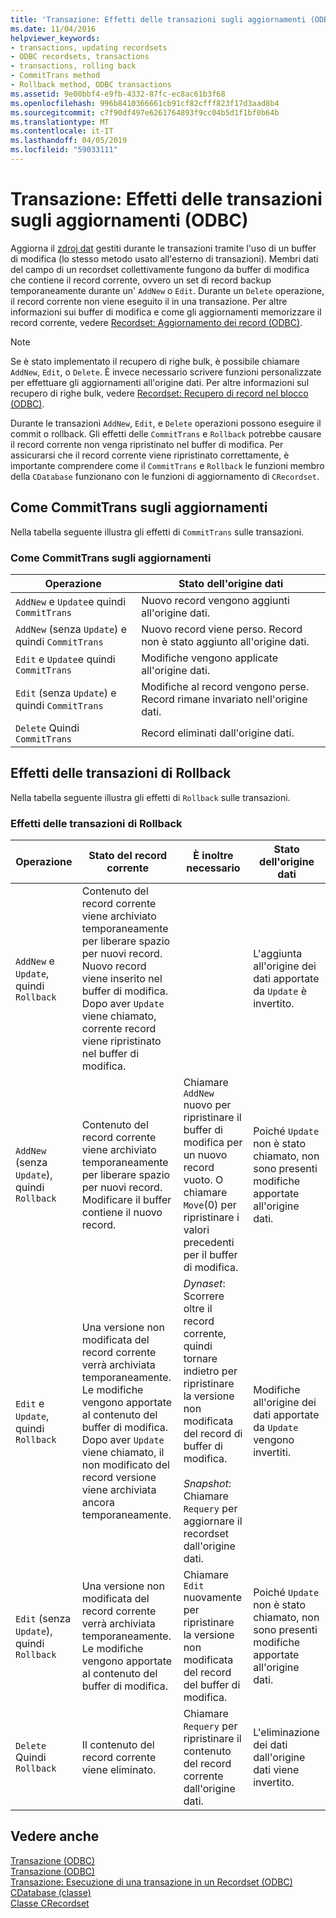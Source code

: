```yaml
---
title: 'Transazione: Effetti delle transazioni sugli aggiornamenti (ODBC)'
ms.date: 11/04/2016
helpviewer_keywords:
- transactions, updating recordsets
- ODBC recordsets, transactions
- transactions, rolling back
- CommitTrans method
- Rollback method, ODBC transactions
ms.assetid: 9e00bbf4-e9fb-4332-87fc-ec8ac61b3f68
ms.openlocfilehash: 996b8410366661cb91cf82cfff823f17d3aad8b4
ms.sourcegitcommit: c7f90df497e6261764893f9cc04b5d1f1bf0b64b
ms.translationtype: MT
ms.contentlocale: it-IT
ms.lasthandoff: 04/05/2019
ms.locfileid: "59033111"
---
```

# <a name="transaction-how-transactions-affect-updates-odbc"></a>Transazione: Effetti delle transazioni sugli aggiornamenti (ODBC)

Aggiorna il [zdroj dat](../../data/odbc/data-source-odbc.md) gestiti durante le transazioni tramite l'uso di un buffer di modifica (lo stesso metodo usato all'esterno di transazioni). Membri dati del campo di un recordset collettivamente fungono da buffer di modifica che contiene il record corrente, ovvero un set di record backup temporaneamente durante un' `AddNew` o `Edit`. Durante un `Delete` operazione, il record corrente non viene eseguito il in una transazione. Per altre informazioni sui buffer di modifica e come gli aggiornamenti memorizzare il record corrente, vedere [Recordset: Aggiornamento dei record (ODBC)](../../data/odbc/recordset-how-recordsets-update-records-odbc.md).

> [!NOTE]
>  Se è stato implementato il recupero di righe bulk, è possibile chiamare `AddNew`, `Edit`, o `Delete`. È invece necessario scrivere funzioni personalizzate per effettuare gli aggiornamenti all'origine dati. Per altre informazioni sul recupero di righe bulk, vedere [Recordset: Recupero di record nel blocco (ODBC)](../../data/odbc/recordset-fetching-records-in-bulk-odbc.md).

Durante le transazioni `AddNew`, `Edit`, e `Delete` operazioni possono eseguire il commit o rollback. Gli effetti delle `CommitTrans` e `Rollback` potrebbe causare il record corrente non venga ripristinato nel buffer di modifica. Per assicurarsi che il record corrente viene ripristinato correttamente, è importante comprendere come il `CommitTrans` e `Rollback` le funzioni membro della `CDatabase` funzionano con le funzioni di aggiornamento di `CRecordset`.

##  <a name="_core_how_committrans_affects_updates"></a> Come CommitTrans sugli aggiornamenti

Nella tabella seguente illustra gli effetti di `CommitTrans` sulle transazioni.

### <a name="how-committrans-affects-updates"></a>Come CommitTrans sugli aggiornamenti

|Operazione|Stato dell'origine dati|
|---------------|---------------------------|
|`AddNew` e `Update`e quindi `CommitTrans`|Nuovo record vengono aggiunti all'origine dati.|
|`AddNew` (senza `Update`) e quindi `CommitTrans`|Nuovo record viene perso. Record non è stato aggiunto all'origine dati.|
|`Edit` e `Update`e quindi `CommitTrans`|Modifiche vengono applicate all'origine dati.|
|`Edit` (senza `Update`) e quindi `CommitTrans`|Modifiche al record vengono perse. Record rimane invariato nell'origine dati.|
|`Delete` Quindi `CommitTrans`|Record eliminati dall'origine dati.|

##  <a name="_core_how_rollback_affects_updates"></a> Effetti delle transazioni di Rollback

Nella tabella seguente illustra gli effetti di `Rollback` sulle transazioni.

### <a name="how-rollback-affects-transactions"></a>Effetti delle transazioni di Rollback

|Operazione|Stato del record corrente|È inoltre necessario|Stato dell'origine dati|
|---------------|------------------------------|-------------------|---------------------------|
|`AddNew` e `Update`, quindi `Rollback`|Contenuto del record corrente viene archiviato temporaneamente per liberare spazio per nuovi record. Nuovo record viene inserito nel buffer di modifica. Dopo aver `Update` viene chiamato, corrente record viene ripristinato nel buffer di modifica.||L'aggiunta all'origine dei dati apportate da `Update` è invertito.|
|`AddNew` (senza `Update`), quindi `Rollback`|Contenuto del record corrente viene archiviato temporaneamente per liberare spazio per nuovi record. Modificare il buffer contiene il nuovo record.|Chiamare `AddNew` nuovo per ripristinare il buffer di modifica per un nuovo record vuoto. O chiamare `Move`(0) per ripristinare i valori precedenti per il buffer di modifica.|Poiché `Update` non è stato chiamato, non sono presenti modifiche apportate all'origine dati.|
|`Edit` e `Update`, quindi `Rollback`|Una versione non modificata del record corrente verrà archiviata temporaneamente. Le modifiche vengono apportate al contenuto del buffer di modifica. Dopo aver `Update` viene chiamato, il non modificato del record versione viene archiviata ancora temporaneamente.|*Dynaset*: Scorrere oltre il record corrente, quindi tornare indietro per ripristinare la versione non modificata del record di buffer di modifica.<br /><br /> *Snapshot*: Chiamare `Requery` per aggiornare il recordset dall'origine dati.|Modifiche all'origine dei dati apportate da `Update` vengono invertiti.|
|`Edit` (senza `Update`), quindi `Rollback`|Una versione non modificata del record corrente verrà archiviata temporaneamente. Le modifiche vengono apportate al contenuto del buffer di modifica.|Chiamare `Edit` nuovamente per ripristinare la versione non modificata del record del buffer di modifica.|Poiché `Update` non è stato chiamato, non sono presenti modifiche apportate all'origine dati.|
|`Delete` Quindi `Rollback`|Il contenuto del record corrente viene eliminato.|Chiamare `Requery` per ripristinare il contenuto del record corrente dall'origine dati.|L'eliminazione dei dati dall'origine dati viene invertito.|

## <a name="see-also"></a>Vedere anche

[Transazione (ODBC)](../../data/odbc/transaction-odbc.md)<br/>
[Transazione (ODBC)](../../data/odbc/transaction-odbc.md)<br/>
[Transazione: Esecuzione di una transazione in un Recordset (ODBC)](../../data/odbc/transaction-performing-a-transaction-in-a-recordset-odbc.md)<br/>
[CDatabase (classe)](../../mfc/reference/cdatabase-class.md)<br/>
[Classe CRecordset](../../mfc/reference/crecordset-class.md)